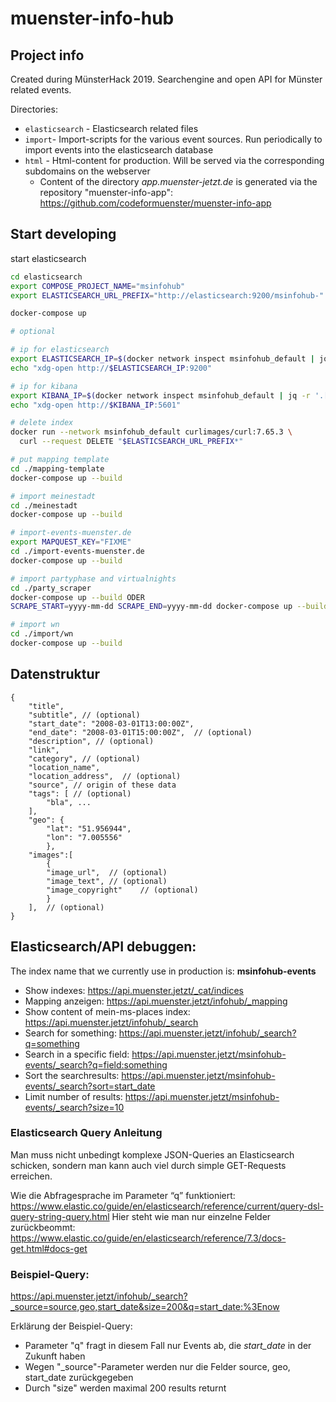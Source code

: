 # muenster-info-hub

## Project info

Created during MünsterHack 2019. Searchengine and open API for Münster related events.

Directories: 

* `elasticsearch` - Elasticsearch related files
* `import`- Import-scripts for the various event sources. Run periodically to import events into the elasticsearch database
* `html` - Html-content for production. Will be served via the corresponding subdomains on the webserver
  * Content of the directory _app.muenster-jetzt.de_ is generated via the repository "muenster-info-app": https://github.com/codeformuenster/muenster-info-app 


## Start developing

start elasticsearch
```bash
cd elasticsearch
export COMPOSE_PROJECT_NAME="msinfohub"
export ELASTICSEARCH_URL_PREFIX="http://elasticsearch:9200/msinfohub-"

docker-compose up
```

```bash
# optional

# ip for elasticsearch
export ELASTICSEARCH_IP=$(docker network inspect msinfohub_default | jq -r '.[].Containers | to_entries[] | select(.value.Name=="'"$COMPOSE_PROJECT_NAME"'_elasticsearch_1") | .value.IPv4Address | split("/")[0]')
echo "xdg-open http://$ELASTICSEARCH_IP:9200"

# ip for kibana
export KIBANA_IP=$(docker network inspect msinfohub_default | jq -r '.[].Containers | to_entries[] | select(.value.Name=="'"$COMPOSE_PROJECT_NAME"'_kibana_1") | .value.IPv4Address | split("/")[0]')
echo "xdg-open http://$KIBANA_IP:5601"
```


```bash
# delete index
docker run --network msinfohub_default curlimages/curl:7.65.3 \
  curl --request DELETE "$ELASTICSEARCH_URL_PREFIX*"

# put mapping template
cd ./mapping-template
docker-compose up --build

# import meinestadt
cd ./meinestadt
docker-compose up --build

# import-events-muenster.de
export MAPQUEST_KEY="FIXME"
cd ./import-events-muenster.de
docker-compose up --build

# import partyphase and virtualnights
cd ./party_scraper
docker-compose up --build ODER
SCRAPE_START=yyyy-mm-dd SCRAPE_END=yyyy-mm-dd docker-compose up --build

# import wn
cd ./import/wn
docker-compose up --build
```

## Datenstruktur

```
{
    "title", 
    "subtitle", // (optional) 
    "start_date": "2008-03-01T13:00:00Z", 
    "end_date": "2008-03-01T15:00:00Z",  // (optional)
    "description", // (optional)
    "link", 
    "category", // (optional)
    "location_name", 
    "location_address",  // (optional)
    "source", // origin of these data
    "tags": [ // (optional)
        "bla", ...
    ],
    "geo": {
        "lat": "51.956944",
        "lon": "7.005556"
        },
    "images":[
        {
        "image_url",  // (optional)
        "image_text", // (optional)
        "image_copyright"    // (optional)
        }
    ],  // (optional)
}
```

## Elasticsearch/API debuggen: 

The index name that we currently use in production is: **msinfohub-events**

* Show indexes: https://api.muenster.jetzt/_cat/indices
* Mapping anzeigen: https://api.muenster.jetzt/infohub/_mapping
* Show content of mein-ms-places index: https://api.muenster.jetzt/infohub/_search
* Search for something: https://api.muenster.jetzt/infohub/_search?q=something
* Search in a specific field: https://api.muenster.jetzt/msinfohub-events/_search?q=field:something
* Sort the searchresults: https://api.muenster.jetzt/msinfohub-events/_search?sort=start_date
* Limit number of results: https://api.muenster.jetzt/msinfohub-events/_search?size=10

### Elasticsearch Query Anleitung 
Man muss nicht unbedingt komplexe JSON-Queries an Elasticsearch schicken, sondern man kann auch viel durch simple GET-Requests erreichen.

Wie die Abfragesprache im Parameter “q” funktioniert: 
https://www.elastic.co/guide/en/elasticsearch/reference/current/query-dsl-query-string-query.html
Hier steht wie man nur einzelne Felder zurückbeommt:
https://www.elastic.co/guide/en/elasticsearch/reference/7.3/docs-get.html#docs-get

### Beispiel-Query: 
https://api.muenster.jetzt/infohub/_search?_source=source,geo,start_date&size=200&q=start_date:%3Enow

Erklärung der Beispiel-Query: 
 * Parameter "q" fragt in diesem Fall nur Events ab, die _start_date_ in der Zukunft haben
 * Wegen "_source"-Parameter werden nur die Felder source, geo, start_date zurückgegeben 
 * Durch "size" werden maximal 200 results returnt 

